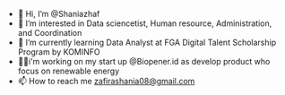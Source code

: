 - 👋 Hi, I’m @Shaniazhaf
- 👀 I’m interested in Data sciencetist, Human resource, Administration, and Coordination
- 🌱 I’m currently learning Data Analyst at FGA Digital Talent Scholarship Program by KOMINFO
- 👩‍🔬i'm working on my start up @Biopener.id as develop product who focus on renewable energy 
- 📫 How to reach me zafirashania08@gmail.com

<!---
Shaniazhaf/Shaniazhaf is a ✨ special ✨ repository because its `README.md` (this file) appears on your GitHub profile.
You can click the Preview link to take a look at your changes.
--->
